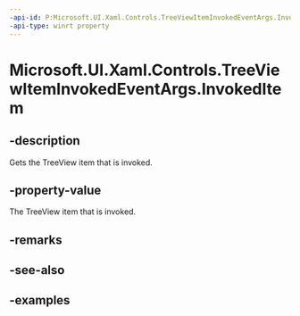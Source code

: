 ```yaml
---
-api-id: P:Microsoft.UI.Xaml.Controls.TreeViewItemInvokedEventArgs.InvokedItem
-api-type: winrt property
---
```


<!-- Property syntax.
public object InvokedItem { get; }
-->

# Microsoft.UI.Xaml.Controls.TreeViewItemInvokedEventArgs.InvokedItem

## -description

Gets the TreeView item that is invoked.

## -property-value

The TreeView item that is invoked.

## -remarks

## -see-also

## -examples

